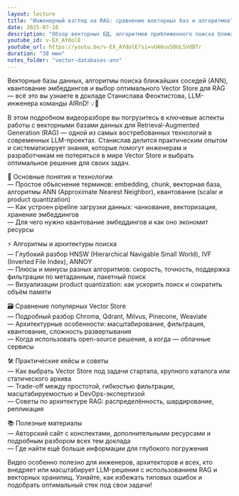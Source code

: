 ```yaml
---
layout: lecture
title: "Инженерный взгляд на RAG: сравнение векторных баз и алгоритмов"
date: 2025-07-16
description: "Обзор векторных БД, алгоритмов приближенного поиска ближайших соседей"
youtube_id: v-EX_AYdolE
youtube_url: https://youtu.be/v-EX_AYdolE?si=vUA6uvSOULSVdBTr
duration: "38 мин"
notes_folder: "vector-databases-ann"
---
```


Векторные базы данных, алгоритмы поиска ближайших соседей (ANN), квантование эмбеддингов и выбор оптимального Vector Store для RAG — всё это вы узнаете в докладе Станислава Феоктистова, LLM-инженера команды AIRnD! 💡🤖

В этом подробном видеоразборе вы погрузитесь в ключевые аспекты работы с векторными базами данных для Retrieval-Augmented Generation (RAG) — одной из самых востребованных технологий в современных LLM-проектах. Станислав делится практическим опытом и систематизирует знания, которые помогут инженерам и разработчикам не потеряться в мире Vector Store и выбрать оптимальное решение для своих задач.

🔎 Основные понятия и технологии  
— Простое объяснение терминов: embedding, chunk, векторная база, алгоритмы ANN (Approximate Nearest Neighbor), квантование (scalar и product quantization)  
— Как устроен pipeline загрузки данных: чанкование, векторизация, хранение эмбеддингов  
— Для чего нужно квантование эмбеддингов и как оно экономит ресурсы

⚡️ Алгоритмы и архитектуры поиска  
— Глубокий разбор HNSW (Hierarchical Navigable Small World), IVF (Inverted File Index), ANNOY  
— Плюсы и минусы разных алгоритмов: скорость, точность, поддержка фильтрации по метаданным, пакетный поиск  
— Визуализации product quantization: как ускорить поиск и сократить объём памяти

🗃️ Сравнение популярных Vector Store  
— Подробный разбор Chroma, Qdrant, Milvus, Pinecone, Weaviate  
— Архитектурные особенности: масштабирование, фильтрация, квантование, сложность развертывания  
— Когда использовать open-source решения, а когда — облачные сервисы

🛠️ Практические кейсы и советы  
— Как выбрать Vector Store под задачи стартапа, крупного каталога или статического архива  
— Trade-off между простотой, гибкостью фильтрации, масштабируемостью и DevOps-экспертизой  
— Советы по архитектуре RAG: распределённость, шардирование, репликация

📚 Полезные материалы  
— Авторский сайт с конспектами, дополнительными ресурсами и подробным разбором всех тем доклада  
— Где найти ещё больше информации для глубокого погружения

Видео особенно полезно для инженеров, архитекторов и всех, кто внедряет или масштабирует LLM-решения с использованием RAG и векторных хранилищ. Узнайте, как избежать типовых ошибок и подобрать оптимальный стек под свои задачи!